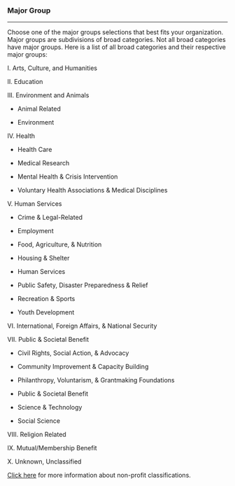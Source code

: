 ### Major Group 

***

Choose one of the major groups selections that best fits your organization. Major groups are subdivisions of broad categories. Not all broad categories have major groups. Here is a list of all broad categories and their respective major groups:

I. Arts, Culture, and Humanities 

II. Education 

III. Environment and Animals 

- Animal Related

- Environment

IV. Health

- Health Care

- Medical Research

- Mental Health & Crisis Intervention

- Voluntary Health Associations & Medical Disciplines

V. Human Services 

- Crime & Legal-Related

- Employment

- Food, Agriculture, & Nutrition

- Housing & Shelter

- Human Services

- Public Safety, Disaster Preparedness & Relief

- Recreation & Sports

- Youth Development
 
VI. International, Foreign Affairs, & National Security

VII. Public & Societal Benefit 

- Civil Rights, Social Action, & Advocacy

- Community Improvement & Capacity Building

- Philanthropy, Voluntarism, & Grantmaking Foundations

- Public & Societal Benefit

- Science & Technology

- Social Science

VIII. Religion Related 

IX. Mutual/Membership Benefit 

X. Unknown, Unclassified 


[Click here](https://nccs.urban.org/project/national-taxonomy-exempt-entities-ntee-codes#code) for more information about non-profit classifications.
